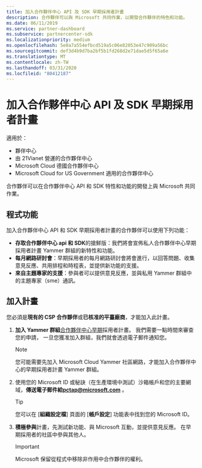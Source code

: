 ```yaml
---
title: 加入合作夥伴中心 API 及 SDK 早期採用者計畫
description: 合作夥伴可以與 Microsoft 共同作業，以開發合作夥伴的特色和功能。
ms.date: 06/11/2019
ms.service: partner-dashboard
ms.subservice: partnercenter-sdk
ms.localizationpriority: medium
ms.openlocfilehash: 5e0a7a554efbcd519a5c06e82053e47c909a56bc
ms.sourcegitcommit: def3d4b9d7ba2bf5b1fd268d2e71dae5d5f65a6e
ms.translationtype: MT
ms.contentlocale: zh-TW
ms.lasthandoff: 03/31/2020
ms.locfileid: "80412187"
---
```

# <a name="join-the-partner-center-api-and-sdk-early-adopter-program"></a>加入合作夥伴中心 API 及 SDK 早期採用者計畫

適用於：

- 夥伴中心
- 由 21Vianet 營運的合作夥伴中心
- Microsoft Cloud 德國合作夥伴中心
- Microsoft Cloud for US Government 適用的合作夥伴中心

合作夥伴可以在合作夥伴中心 API 和 SDK 特性和功能的開發上與 Microsoft 共同作業。

## <a name="program-features"></a>程式功能

加入合作夥伴中心 API 和 SDK 早期採用者計畫的合作夥伴可以使用下列功能：

- **存取合作夥伴中心 api 和 SDK**的搶鮮版：我們將會宣佈私人合作夥伴中心早期採用者計畫 Yammer 群組的新特性和功能。
- **每月網路研討會**：早期採用者的每月網路研討會將會進行，以回答問題、收集意見反應、共用排程和時程表，並提供新功能的支援。
- **來自主題專家的支援**：參與者可以提供意見反應，並與私用 Yammer 群組中的主題專家（sme）通訊。

## <a name="join-the-program"></a>加入計畫

您必須是**現有的 CSP 合作夥伴**或**已核准的平臺廠商**，才能加入此計畫。

1. **加入 Yammer 群組**[合作夥伴中心早期](https://www.yammer.com/cloudpartnercommunity/#/threads/inGroup?type=in_group&feedId=5944712&view=all)採用者計畫。 我們需要一點時間來審查您的申請， 一旦您獲准加入群組，我們就會透過電子郵件通知您。

   > [!NOTE]
   > 您可能需要先加入 Microsoft Cloud Yammer 社區網路，才能加入合作夥伴中心的早期採用者計畫 Yammer 群組。

2. 使用您的 Microsoft ID 或秘訣（在生產環境中測試）沙箱帳戶和您的主要網域，**傳送電子郵件給[pctap@microsoft.com](mailto:pctap@microsoft.com)**  。

   > [!TIP]
   > 您可以在 [**組織設定檔**] 頁面的 [**帳戶設定**] 功能表中找到您的 Microsoft ID。

3. **積極參與**計畫，先測試新功能、與 Microsoft 互動，並提供意見反應。 在早期採用者的社區中參與其他人。

   > [!IMPORTANT]
   > Microsoft 保留從程式中移除非作用中合作夥伴的權利。
